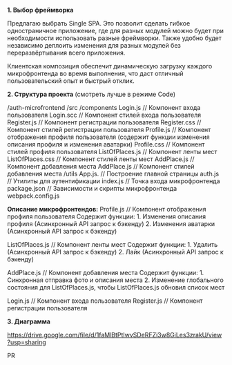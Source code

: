 **1. Выбор фреймворка**

Предлагаю выбрать Single SPA. Это позволит сделать гибкое одностраничное приложение, где для разных модулей можно будет при необходимости использовать разные фреймворки. Также удобно будет независимо деплоить изменения для разных модулей без переразвёртывания всего приложения.

Клиентская композиция обеспечит динамическую загрузку каждого микрофронтенда во время выполнения, что даст отличный пользовательский опыт и быстрый отклик.

**2. Структура проекта** (смотреть лучше в режиме Code)

/auth-microfrontend
  /src
    /components
	Login.js			// Компонент входа пользователя
	Login.scc		// Компонент стилей входа пользователя
	Register.js     	      	// Компонент регистрации пользователя
	Register.css           // Компонент стилей регистрации пользователя
	Profile.js			// Компонент отображения профиля пользователя (содержит функции изменения описания профиля и изменения аватарки)
	Profile.css		// Компонент стилей профиля пользователя 
	ListOfPlaces.js 	// Компонент ленты мест
	ListOfPlaces.css 	// Компонент стилей ленты мест
	AddPlace.js 		// Компонент добавления места
	AddPlace.js 		// Компонент стилей добавления места
    /utils
	App.js. 			// Построение главной страницы
	auth.js           		// Утилиты для аутентификации
	index.js                 	// Точка входа микрофронтенда
  package.json              // Зависимости и скрипты микрофронтенда
  webpack.config.js

 

**Описание микрофронтендов:**
Profile.js			// Компонент отображения профиля пользователя 		Содержит функции:
    1. Изменения описания профиля (Асинхронный API запрос к бэкенду)
    2. Изменения аватарки (Асинхронный API запрос к бэкенду)

ListOfPlaces.js	// Компонент ленты мест
	Содержит функции:
    1. Удалить (Асинхронный API запрос к бэкенду)
    2. Лайк (Асинхронный API запрос к бэкенду)
	
AddPlace.js		// Компонент добавления места
	Содержит функции:
    1. Синхронная отправка фото и описания места
    2. Изменение глобального состояния для ListOfPlaces.js, чтобы ListOfPlaces.js обновил список мест

Login.js			// Компонент входа пользователя
Register.js		// Компонент регистрации пользователя


**3. Диаграмма**

https://drive.google.com/file/d/1faMlBtPtIwvSDeRFZi3w8GiLes3zrakU/view?usp=sharing


PR
